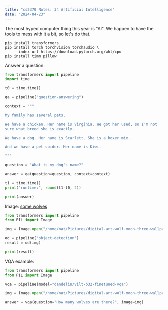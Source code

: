 ```yaml
---
title: "cs2370 Notes: 34 Artificial Intelligence"
date: "2024-04-23"
---
```


The most hyped computer thing this year is "AI". We happen to have the
tools to mess with it a bit, so let's do that.

```
pip install transformers
pip install torch torchvision torchaudio \
    --index-url https://download.pytorch.org/whl/cpu
pip install timm pillow
```

Answer a question:

```python
from transformers import pipeline
import time

t0 = time.time()

qa = pipeline("question-answering")

context = """

My family has several pets.

We have a chicken. Her name is Virginia. We got her used, so I'm not
sure what breed she is exactly.

We have a dog. Her name is Scarlett. She is a boxer mix.

And we have a pet spider. Her name is Kiwi.

"""

question = "What is my dog's name?"

answer = qa(question=question, context=context)

t1 = time.time()
print("runtime:", round(t1-t0, 2))

print(answer)
```


Image: [some wolves](
https://www.wallpaperflare.com/static/906/824/973/digital-art-wolf-moon-three-wallpaper.jpg)

```python
from transformers import pipeline
from PIL import Image

img = Image.open("/home/nat/Pictures/digital-art-wolf-moon-three-wallpaper.jpg")

od = pipeline('object-detection')
result = od(img)

print(result)
```


VQA example:

```python
from transformers import pipeline
from PIL import Image

vqa = pipeline(model="dandelin/vilt-b32-finetuned-vqa")

img = Image.open("/home/nat/Pictures/digital-art-wolf-moon-three-wallpaper.jpg")

answer = vqa(question="How many wolves are there?", image=img)
```




